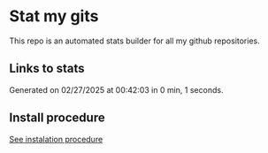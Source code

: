 # Stat my gits

This repo is an automated stats builder for all my github repositories.

## Links to stats


Generated on 02/27/2025 at 00:42:03 in 0 min, 1 seconds.

## Install procedure

[See instalation procedure](./src/install.md)
